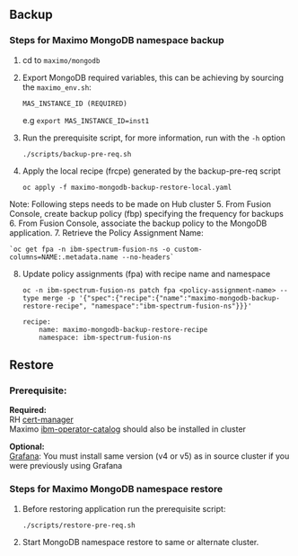 Backup
----

### Steps for Maximo MongoDB namespace backup

1. cd to `maximo/mongodb`
2. Export MongoDB required variables, this can be achieving by sourcing the `maximo_env.sh`:
    ```
    MAS_INSTANCE_ID (REQUIRED)
    ```

    e.g
    `export MAS_INSTANCE_ID=inst1`

3. Run the prerequisite script, for more information, run with the `-h` option

    `./scripts/backup-pre-req.sh`

4. Apply the local recipe (frcpe) generated by the backup-pre-req script

    `oc apply -f maximo-mongodb-backup-restore-local.yaml`

Note: Following steps needs to be made on Hub cluster
5. From Fusion Console, create backup policy (fbp) specifying the frequency for backups
6. From Fusion Console, associate the backup policy to the MongoDB application. 
7.  Retrieve the Policy Assignment Name:

    `oc get fpa -n ibm-spectrum-fusion-ns -o custom-columns=NAME:.metadata.name --no-headers`
8.  Update policy assignments (fpa) with recipe name and namespace

    `oc -n ibm-spectrum-fusion-ns patch fpa <policy-assignment-name> --type merge -p '{"spec":{"recipe":{"name":"maximo-mongodb-backup-restore-recipe", "namespace":"ibm-spectrum-fusion-ns"}}}'`
    ```
    recipe:
        name: maximo-mongodb-backup-restore-recipe
        namespace: ibm-spectrum-fusion-ns
    ```

Restore
----
### Prerequisite:
**Required:** <br>
RH [cert-manager](https://ibm-mas.github.io/ansible-devops/roles/cert_manager/)<br>
Maximo [ibm-operator-catalog](https://ibm-mas.github.io/ansible-devops/roles/ibm_catalogs/) should also be installed in cluster

**Optional:** <br>
[Grafana](https://ibm-mas.github.io/ansible-devops/roles/grafana/): You must install same version (v4 or v5) as in source cluster if you were previously using Grafana

### Steps for Maximo MongoDB namespace restore
1. Before restoring application run the prerequisite script:

    `./scripts/restore-pre-req.sh`
2. Start MongoDB namespace restore to same or alternate cluster.
